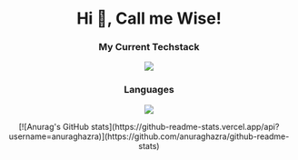 <h1 align="center">Hi 👋, Call me Wise!</h1>

<h3 align="center">My Current Techstack</h3>
<p align="center">
  <a href="https://skillicons.dev">
    <img src="https://skillicons.dev/icons?i=react,nextjs,tailwind,prisma,ts" />
  </a>
</p>

<h3 align="center">Languages</h3>
<p align="center">
  <a href="https://skillicons.dev">
    <img src="https://skillicons.dev/icons?i=py,c,js,html,css" />
  </a>
</p>

<p align="center">[![Anurag's GitHub stats](https://github-readme-stats.vercel.app/api?username=anuraghazra)](https://github.com/anuraghazra/github-readme-stats)</p>
